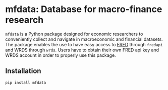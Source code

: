 # mfdata: Database for macro-finance research

`mfdata` is a Python package designed for economic researchers to conveniently collect and navigate in macroeconomic and financial datasets. The package enables the use to have easy access to [FRED](http://research.stlouisfed.org/fred2/) through `fredapi` and WRDS through `wrds`. Users have to obtain their own FRED api key and WRDS account in order to properly use this package.  

## Installation
```sh
pip install mfdata
```
